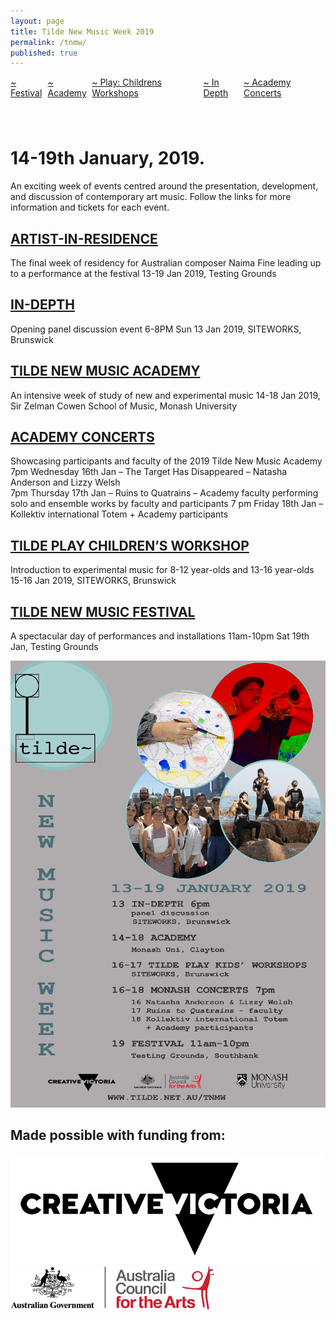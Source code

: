 ```yaml
---
layout: page
title: Tilde New Music Week 2019
permalink: /tnmw/
published: true
---
```


<style type="text/css">
.TNMW_nav {
  display: inline-flex;
  justify-content: space-between;
  width: 100%;
  margin-bottom: 40px;
}
@media only screen and (max-width: 800px) {
  .TNMW_nav {
    display: inline-grid;
  }
  .TNMW_nav a, .TNMW_nav span {
      margin-bottom: 5px;
  }
}
</style>

<div class="TNMW_nav">
  <a href="/festival">~ Festival</a>
  <a href="/academy">~ Academy</a>
  <a href="/play">~ Play: Childrens Workshops</a>
  <a href="/indepth">~ In Depth</a>
  <a href="/monash">~ Academy Concerts</a>
</div>

# 14-19th January, 2019.

An exciting week of events centred around the presentation, development, and discussion of contemporary art music. Follow the links for more information and tickets for each event.

## [ARTIST-IN-RESIDENCE](/air)
The final week of residency for Australian composer Naima Fine leading up to a performance at the festival
13-19 Jan 2019, Testing Grounds

## [IN-DEPTH](/indepth)
Opening panel discussion event 
6-8PM Sun 13 Jan 2019, SITEWORKS, Brunswick

## [TILDE NEW MUSIC ACADEMY](/academy)
An intensive week of study of new and experimental music
14-18 Jan 2019, Sir Zelman Cowen School of Music, Monash University

## [ACADEMY CONCERTS](/monash)
Showcasing participants and faculty of the 2019 Tilde New Music Academy<br />
7pm Wednesday 16th Jan – The Target Has Disappeared – Natasha Anderson and Lizzy Welsh<br />
7pm Thursday 17th Jan – Ruins to Quatrains – Academy faculty performing solo and ensemble works by faculty and participants
7 pm Friday 18th Jan – Kollektiv international Totem + Academy participants<br />
<script async defer src="https://www.trybooking.com/widget.js"></script>
<div class="tryb-widget" data-type="buttonWidget" data-eid="457232" data-showlogo="False" data-text="Get Tickets"></div>

## [TILDE PLAY CHILDREN’S WORKSHOP](/play)
Introduction to experimental music for 8-12 year-olds and 13-16 year-olds
15-16 Jan 2019, SITEWORKS, Brunswick
<script async defer src="https://www.trybooking.com/widget.js"></script>
<div class="tryb-widget" data-type="buttonWidget" data-eid="455676" data-showlogo="False" data-text="Get Tickets"></div>
<script async defer src="https://www.trybooking.com/widget.js"></script>
<div class="tryb-widget" data-type="buttonWidget" data-eid="455677" data-showlogo="False" data-text="Get Tickets"></div>
<script async defer src="https://www.trybooking.com/widget.js"></script>
<div class="tryb-widget" data-type="buttonWidget" data-eid="455680" data-showlogo="False" data-text="Get Tickets"></div>

## [TILDE NEW MUSIC FESTIVAL](/festival)
A spectacular day of performances and installations
11am-10pm Sat 19th Jan, Testing Grounds
<script async defer src="https://www.trybooking.com/widget.js"></script>
<div class="tryb-widget" data-type="buttonWidget" data-eid="457318" data-showlogo="False" data-text="Get Tickets"></div>

![TNMW](/assets/img/TNMW_2-scaled.png)

## Made possible with funding from:

![Creative Vic Logo](/assets/img/CreativeVictoriaLogo_lores.jpg)
<br />
![Australia Council Logo](/assets/img/aca_logo_horizontal_small_rgb-54322b14eed17.png)
<br />
